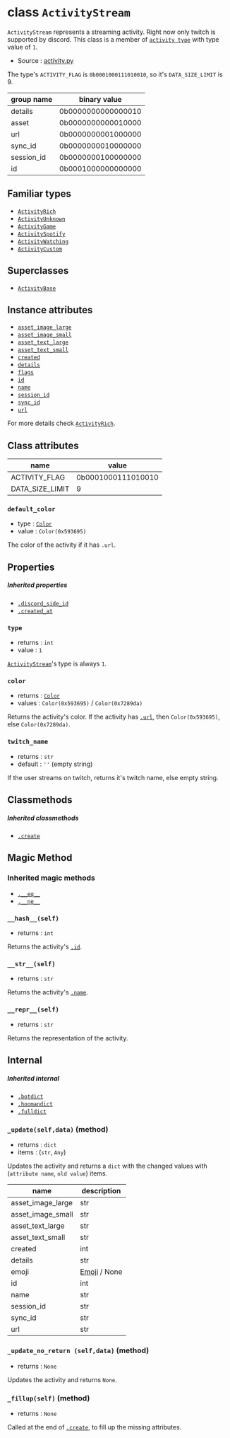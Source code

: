 # class `ActivityStream`

`ActivityStream` represents a streaming activity. Right now only twitch is
supported by discord. This class is a member of
[`activity type`](ACTIVITY_TYPES.md) with type value of `1`.

- Source : [activity.py](https://github.com/HuyaneMatsu/hata/blob/master/hata/discord/activity.py)

The type's `ACTIVITY_FLAG` is `0b0001000111010010`, so it's `DATA_SIZE_LIMIT`
is 9.

| group name     | binary value       |
| -------------- | ------------------ |
| details        | 0b0000000000000010 |
| asset          | 0b0000000000010000 |
| url            | 0b0000000001000000 |
| sync_id        | 0b0000000010000000 |
| session_id     | 0b0000000100000000 |
| id             | 0b0001000000000000 |
                   
## Familiar types

- [`ActivityRich`](ActivityRich.md)
- [`ActivityUnknown`](ActivityUnknown.md)
- [`ActivityGame`](ActivityGame.md)
- [`ActivitySpotify`](ActivitySpotify.md)
- [`ActivityWatching`](ActivityWatching.md)
- [`ActivityCustom`](ActivityCustom.md)

## Superclasses

- [`ActivityBase`](ActivityBase.md)

## Instance attributes

- [`asset_image_large`](ActivityRich.md#created)
- [`asset_image_small`](ActivityRich.md#created)
- [`asset_text_large`](ActivityRich.md#created)
- [`asset_text_small`](ActivityRich.md#created)
- [`created`](ActivityRich.md#created)
- [`details`](ActivityRich.md#created)
- [`flags`](ActivityRich.md#created)
- [`id`](ActivityRich.md#created)
- [`name`](ActivityRich.md#created)
- [`session_id`](ActivityRich.md#created)
- [`sync_id`](ActivityRich.md#created)
- [`url`](ActivityRich.md#created)

For more details check [`ActivityRich`](ActivityRich.md).

## Class attributes

| name              | value                 |
|-------------------|-----------------------|
| ACTIVITY_FLAG     | 0b0001000111010010    |
| DATA_SIZE_LIMIT   | 9                     |

### `default_color`

- type : [`Color`](Color.md)
- value : `Color(0x593695)`

The color of the activity if it has `.url`.

## Properties

##### Inherited properties

- [`.discord_side_id`](ActivityBase.md#discord_side_id)
- [`.created_at`](ActivityBase.md#created_at)

### `type`

- returns : `int`
- value : `1`

[`ActivityStream`](ActivityStream.md)'s type is always `1`.

### `color`

- returns : [`Color`](Color.md)
- values : `Color(0x593695)` / `Color(0x7289da)`

Returns the activity's color. If the activity has
[`.url`](#Instance-attributes), then `Color(0x593695)`, else `Color(0x7289da)`.

### `twitch_name`

- returns : `str`
- default : `''` (empty string)

If the user streams on twitch, returns it's twitch name, else empty string.

## Classmethods

##### Inherited classmethods

- [`.create`](ActivityBase.md#createclsnameurltype_0)

## Magic Method

### Inherited magic methods

- [`.__eq__`](ActivityBase.md#__eq__-__ne__)
- [`.__ne__`](ActivityBase.md#__eq__-__ne__)

### `__hash__(self)`

- returns : `int`

Returns the activity's [`.id`](#Instance-attributes).

### `__str__(self)`

- returns : `str`

Returns the activity's [`.name`](#Instance-attributes).

### `__repr__(self)`

- returns : `str`

Returns the representation of the activity.

## Internal

##### Inherited internal

- [`.botdict`](ActivityBase.md#botdictself-method)
- [`.hoomandict`](ActivityBase.md#hoomandictself-method)
- [`.fulldict`](ActivityBase.md#fulldictself-method)

### `_update(self,data)` (method)

- returns : `dict`
- items : (`str`, `Any`)

Updates the activity and returns a `dict` with the changed values with
(`attribute name`, `old value`) items. 

| name                      | description                       |
|---------------------------|-----------------------------------|
| asset_image_large         | str                               |
| asset_image_small         | str                               |
| asset_text_large          | str                               |
| asset_text_small          | str                               |
| created                   | int                               |
| details                   | str                               |
| emoji                     | [Emoji](Emoji.md) / None          |
| id                        | int                               |
| name                      | str                               |
| session_id                | str                               |
| sync_id                   | str                               |
| url                       | str                               |

### `_update_no_return (self,data)` (method)

- returns : `None`

Updates the activity and returns `None`.

### `_fillup(self)` (method)

- returns : `None`

Called at the end of [`.create`](#inherited-classmethods), to fill up the
missing attributes.


